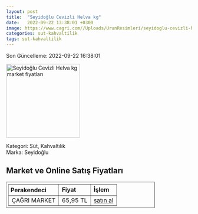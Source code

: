 ```yaml
---
layout: post
title:  "Seyidoğlu Cevizli Helva kg"
date:   2022-09-22 13:38:01 +0300
image: https://www.cagri.com//Uploads/UrunResimleri/seyidoglu-cevizli-helva-kg-fe96.jpg
categories: sut-kahvaltilik
tags: sut-kahvaltilik
---
```


Son Güncelleme: 2022-09-22 16:38:01

<img src="https://www.cagri.com//Uploads/UrunResimleri/seyidoglu-cevizli-helva-kg-fe96.jpg" width="200" alt="Seyidoğlu Cevizli Helva kg market fiyatları" />

Kategori: Süt, Kahvaltılık
<br />
Marka: Seyidoğlu

<h2>Market ve Online Satış Fiyatları</h2>

<table border="1" style="padding: 5px;width:80%;">
  <tr>
    <td style="padding: 5px;"><strong>Perakendeci</strong></td>
    <td><strong>Fiyat</strong></td>
    <td><strong>İşlem</strong></td>
  </tr>
  <tr>
              <td title="Çağrı Market">ÇAĞRI MARKET</td>
              <td>65,95 TL</td>
              <td><a title="Çağrı Market" target="_blank" href="https://www.cagri.com/seyidoglu-cevizli-helva-kg">satın al</a></td>
            </tr>
</table>

